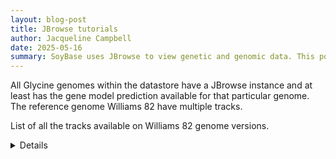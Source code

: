```yaml
---
layout: blog-post
title: JBrowse tutorials
author: Jacqueline Campbell
date: 2025-05-16
summary: SoyBase uses JBrowse to view genetic and genomic data. This post showcases a tutorial for JBrowse. 
---
```


All Glycine genomes within the datastore have a JBrowse instance and at least has the gene model prediction available for that particular genome. The reference genome Williams 82 have multiple tracks. 



List of all the tracks available on Williams 82 genome versions. 
<details>
Wm82.gnm6
- Genes 
- Markers

Wm82.gnm5
- Genes 
- Markers


Wm82.gnm4
- Genes 
- Markers
- Diversity
- Cell-type Accessible Chromatin Regions(ACRs)
- Cell-type ARCs motifs
- Single cell ATAC-seq
- Single-nucleus RNA-Seq
- Transcription


Wm82.gnm2
- Genes 
- Markers
- Diversity
- Synteny
- Gene Expression
- Histone Modification 
- Methylation


Wm82.gnm1
- Genes 
- Markers
- Diversity
</details>
